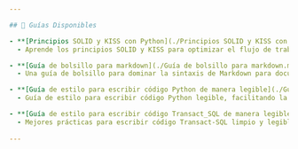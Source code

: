 ```yaml
---

## 🚀 Guías Disponibles

- **[Principios SOLID y KISS con Python](./Principios SOLID y KISS con Python.md)**
  - Aprende los principios SOLID y KISS para optimizar el flujo de trabajo.

- **[Guía de bolsillo para markdown](./Guía de bolsillo para markdown.md)**
  - Una guía de bolsillo para dominar la sintaxis de Markdown para documentación y contenido.

- **[Guía de estilo para escribir código Python de manera legible](./Guía de estilo para escribir código Python de manera legible.md)**
  - Guía de estilo para escribir código Python legible, facilitando la colaboración y comprensión.

- **[Guía de estilo para escribir código Transact_SQL de manera legible](./Guía de estilo para escribir código Transact_SQL de manera legible.md)**
  - Mejores prácticas para escribir código Transact-SQL limpio y legible.
  
---
```



